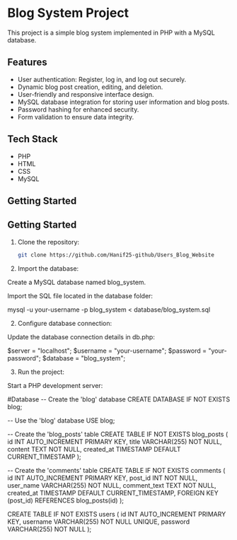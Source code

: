 # Blog System Project

This project is a simple blog system implemented in PHP with a MySQL database.

## Features

- User authentication: Register, log in, and log out securely.
- Dynamic blog post creation, editing, and deletion.
- User-friendly and responsive interface design.
- MySQL database integration for storing user information and blog posts.
- Password hashing for enhanced security.
- Form validation to ensure data integrity.

## Tech Stack

- PHP
- HTML
- CSS
- MySQL

## Getting Started

## Getting Started

1. Clone the repository:

   ```bash
   git clone https://github.com/Hanif25-github/Users_Blog_Website
   
1. Import the database:

Create a MySQL database named blog_system.

Import the SQL file located in the database folder:

mysql -u your-username -p blog_system < database/blog_system.sql

2. Configure database connection:

Update the database connection details in db.php:

$server = "localhost";
$username = "your-username";
$password = "your-password";
$database = "blog_system";

3. Run the project:

Start a PHP development server:

#Database
-- Create the 'blog' database
CREATE DATABASE IF NOT EXISTS blog;

-- Use the 'blog' database
USE blog;

-- Create the 'blog_posts' table
CREATE TABLE IF NOT EXISTS blog_posts (
    id INT AUTO_INCREMENT PRIMARY KEY,
    title VARCHAR(255) NOT NULL,
    content TEXT NOT NULL,
    created_at TIMESTAMP DEFAULT CURRENT_TIMESTAMP
);

-- Create the 'comments' table
CREATE TABLE IF NOT EXISTS comments (
    id INT AUTO_INCREMENT PRIMARY KEY,
    post_id INT NOT NULL,
    user_name VARCHAR(255) NOT NULL,
    comment_text TEXT NOT NULL,
    created_at TIMESTAMP DEFAULT CURRENT_TIMESTAMP,
    FOREIGN KEY (post_id) REFERENCES blog_posts(id)
);

CREATE TABLE IF NOT EXISTS users (
    id INT AUTO_INCREMENT PRIMARY KEY,
    username VARCHAR(255) NOT NULL UNIQUE,
    password VARCHAR(255) NOT NULL
);

